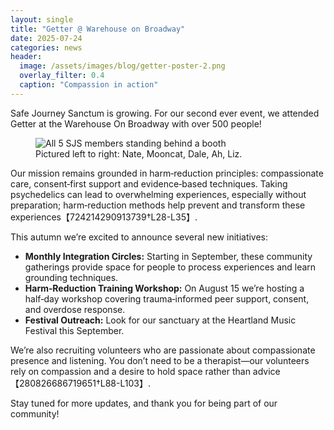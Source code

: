 ```yaml
---
layout: single
title: "Getter @ Warehouse on Broadway"
date: 2025-07-24
categories: news
header:
  image: /assets/images/blog/getter-poster-2.png
  overlay_filter: 0.4
  caption: "Compassion in action"
---
```


Safe Journey Sanctum is growing. For our second ever event, we attended Getter at the Warehouse On Broadway with over 500 people!

<figure class="align-center">
  <img src="{{ site.url }}{{ site.baseurl }}/assets/images/blog/getter-group.jpg" alt="All 5 SJS members standing behind a booth">
  <figcaption>Pictured left to right: Nate, Mooncat, Dale, Ah, Liz.</figcaption>
</figure> 

Our mission remains grounded in harm‑reduction principles: compassionate care, consent‑first support and evidence‑based techniques. Taking psychedelics can lead to overwhelming experiences, especially without preparation; harm‑reduction methods help prevent and transform these experiences【724214290913739†L28-L35】.

This autumn we’re excited to announce several new initiatives:

- **Monthly Integration Circles:** Starting in September, these community gatherings provide space for people to process experiences and learn grounding techniques.
- **Harm‑Reduction Training Workshop:** On August 15 we’re hosting a half‑day workshop covering trauma‑informed peer support, consent, and overdose response.
- **Festival Outreach:** Look for our sanctuary at the Heartland Music Festival this September.

We’re also recruiting volunteers who are passionate about compassionate presence and listening. You don’t need to be a therapist—our volunteers rely on compassion and a desire to hold space rather than advice【280826686719651†L88-L103】.

Stay tuned for more updates, and thank you for being part of our community!
